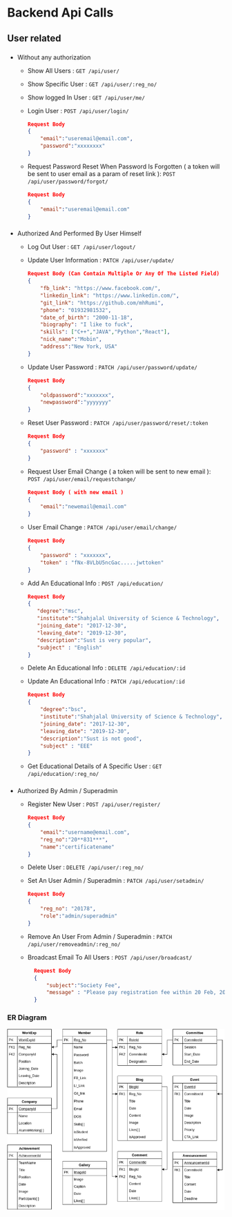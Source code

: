 # Backend Api Calls

## User related

### 
- Without any authorization

   * Show All Users : `GET /api/user/`
   * Show Specific User : `GET /api/user/:reg_no/`
   * Show logged In User : `GET /api/user/me/`
   * Login User : `POST /api/user/login/`
        ```json
        Request Body
        {
            "email":"useremail@email.com",
            "password":"xxxxxxxx"
        }
        ```

   * Request Password Reset When Password Is Forgotten ( a token will be sent to user email as a param of reset link ): `POST /api/user/password/forgot/`



        ```json
        Request Body
        {
            "email":"useremail@email.com"
        }
        ```


### 
- Authorized And Performed By User Himself

   * Log Out User : `GET /api/user/logout/`

   * Update User Information : `PATCH /api/user/update/`
        ```json
        Request Body (Can Contain Multiple Or Any Of The Listed Field)
        {
            "fb_link": "https://www.facebook.com/",
            "linkedin_link": "https://www.linkedin.com/",
            "git_link": "https://github.com/mhRumi",
            "phone": "01932981532",
            "date_of_birth": "2000-11-18",
            "biography": "I like to fuck",
            "skills": ["C++","JAVA","Python","React"],
            "nick_name":"Mobin",
            "address":"New York, USA"
        }
        ```
   * Update User Password : `PATCH /api/user/password/update/`
        ```json
        Request Body
        {
            "oldpassword":"xxxxxxx",
            "newpassword":"yyyyyyy"
        }
        ```
   * Reset User Password  : `PATCH /api/user/password/reset/:token`
        ```json
        Request Body
        {
            "password" : "xxxxxxx"
        }
        ```
   * Request User Email Change ( a token will be sent to new email ): `POST /api/user/email/requestchange/`

        ```json
        Request Body ( with new email )
        {
            "email":"newemail@email.com"
        }
        ```
    * User Email Change : `PATCH /api/user/email/change/`

        ```json
        Request Body
        {
            "password" : "xxxxxxx",
            "token" : "fNx-8VLbU5ncGac.....jwttoken"
        }
        ```

    * Add An Educational Info : `POST /api/education/ `

         ```json
        Request Body
        {
            "degree":"msc",
            "institute":"Shahjalal University of Science & Technology",
            "joining_date": "2017-12-30",
            "leaving_date": "2019-12-30",
            "description":"Sust is very popular",
            "subject" : "English"
        }
        ```
    * Delete An Educational Info : `DELETE /api/education/:id`
    
    * Update An Educational Info : `PATCH /api/education/:id`
        
        ```json
        Request Body
        {
            "degree":"bsc",
            "institute":"Shahjalal University of Science & Technology",
            "joining_date": "2017-12-30",
            "leaving_date": "2019-12-30",
            "description":"Sust is not good",
            "subject" : "EEE"
        }
        ```
    * Get Educational Details of A Specific User : `GET /api/education/:reg_no/`


### 
- Authorized By Admin / Superadmin

    * Register New User : `POST /api/user/register/`

        ```json
        Request Body
        {
            "email":"username@email.com",
            "reg_no":"20**831***",
            "name":"certificatename"
        }
        ```
    * Delete User : `DELETE /api/user/:reg_no/`

    * Set An User Admin / Superadmin : `PATCH /api/user/setadmin/`

        ```json
        Request Body
        {
            "reg_no": "20178",
            "role":"admin/superadmin"
        }
        ```
    * Remove An User From Admin / Superadmin : `PATCH /api/user/removeadmin/:reg_no/`

    * Broadcast Email To All Users : `POST /api/user/broadcast/`

      ```json
        Request Body
        {   
            "subject":"Society Fee",
            "message" : "Please pay registration fee within 20 Feb, 2021"
        }
        ```

   
### ER Diagram

![ER Diagram for SWE Society Website](documents/others/images/ER_Diagram_SWE_Society.png)
